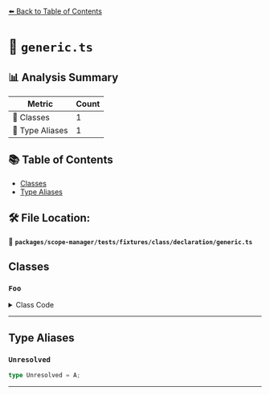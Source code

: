 [⬅️ Back to Table of Contents](../../../../../../index.md)

# 📄 `generic.ts`

## 📊 Analysis Summary

| Metric | Count |
|--------|-------|
| 🧱 Classes | 1 |
| 📑 Type Aliases | 1 |

## 📚 Table of Contents

- [Classes](#classes)
- [Type Aliases](#type-aliases)

## 🛠️ File Location:
📂 **`packages/scope-manager/tests/fixtures/class/declaration/generic.ts`**

## Classes

### `Foo`

<details><summary>Class Code</summary>

```ts
class Foo<A> {}
```
</details>


---

## Type Aliases

### `Unresolved`

```ts
type Unresolved = A;
```


---